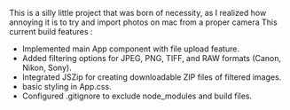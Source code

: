 This is a silly little project that was born of necessity, as I realized how annoying it is to try and import photos on mac from a proper camera
This current build features : 
- Implemented main App component with file upload feature.
- Added filtering options for JPEG, PNG, TIFF, and RAW formats (Canon, Nikon, Sony).
- Integrated JSZip for creating downloadable ZIP files of filtered images.
- basic styling in App.css.
- Configured .gitignore to exclude node_modules and build files.
